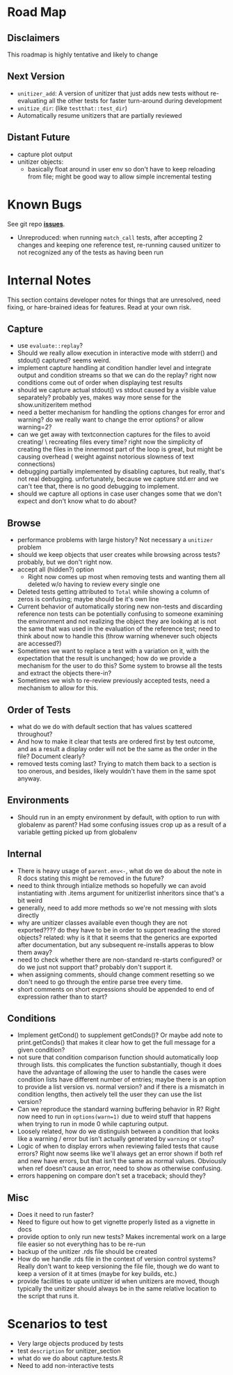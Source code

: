 # Road Map

## Disclaimers

This roadmap is highly tentative and likely to change

## Next Version

* `unitizer_add`: A version of unitizer that just adds new tests without 
  re-evaluating all the other tests for faster turn-around during development
* `unitize_dir`: (like `testthat::test_dir`)
* Automatically resume unitizers that are partially reviewed

## Distant Future

* capture plot output
* unitizer objects:
  * basically float around in user env so don't have to keep reloading from
    file; might be good way to allow simple incremental testing

# Known Bugs

See git repo **[issues](https://github.com/brodieG/unitizer/issues)**.

* Unreproduced: when running `match_call` tests, after accepting 2 changes and 
  keeping one reference test, re-running caused unitizer to not recognized any of 
  the tests as having been run

# Internal Notes

This section contains developer notes for things that are unresolved, need
fixing, or hare-brained ideas for features.  Read at your own risk.

## Capture

* use `evaluate::replay`?
* Should we really allow execution in interactive mode with stderr() and 
  stdout() captured?  seems weird.
* implement capture handling at condition handler level and integrate output 
  and condition streams so that we can do the replay? right now conditions come
  out of order when displaying test results
* should we capture actual stdout() vs stdout caused by a visible
  value separately?  probably yes, makes way more sense for the
  show.unitizeritem method 
* need a better mechanism for handling the options changes for error and 
  warning?  do we really want to change the error options? or allow warning=2? 
* can we get away with textconnection captures for the files to avoid creating/
  \ recreating files every time?  right now the simplicity of creating the files 
  in the innermost part of the loop is great, but might be causing overhead (
  weight against notorious slowness of text connections)
* debugging partially implemented by disabling captures, but really,
  that's not real debugging.  unfortunately, because we capture std.err
  and we can't tee that, there is no good debugging to implement.
* should we capture all options in case user changes some that we don't expect
  and don't know what to do about?

## Browse

* performance problems with large history?  Not necessary a `unitizer` problem
* should we keep objects that user creates while browsing across tests?  
  probably, but we don't right now.
* accept all (hidden?) option
  * Right now comes up most when removing tests and wanting them all deleted
    w/o having to review every single one
* Deleted tests getting attributed to `Total` while showing a column of zeros is
  confusing; maybe should be it's own line
* Current behavior of automatically storing new non-tests and discarding 
  reference non tests can be potentially confusing to someone examining the
  environment and not realizing the object they are looking at is not the same
  that was used in the evaluation of the reference test; need to think about
  now to handle this (throw warning whenever such objects are accessed?)
* Sometimes we want to replace a test with a variation on it, with the expectation
  that the result is unchanged; how do we provide a mechanism for the user to
  do this?  Some system to browse all the tests and extract the objects there-in?
* Sometimes we wish to re-review previously accepted tests, need a mechanism to
  allow for this.


## Order of Tests

* what do we do with default section that has values scattered throughout?
* And how to make it clear that tests are ordered first by test outcome, and as
  a result a display order will not be the same as the order in the file?
  Document clearly?
* removed tests coming last?  Trying to match them back to a section is too
  onerous, and besides, likely wouldn't have them in the same spot anyway.

## Environments

* Should run in an empty environment by default, with option to run with 
  globalenv as parent?  Had some confusing issues crop up as a result of a 
  variable getting picked up from globalenv

## Internal

* There is heavy usage of `parent.env<-`, what do we do about the note in R docs
  stating this might be removed in the future?
* need to think through intialize methods so hopefully we can avoid instantiating
  with .items argument for unitizerlist inheritors since that's a bit weird 
* generally, need to add more methods so we're not messing with slots
  directly
* why are unitizer classes available even though they are not exported????
  do they have to be in order to support reading the stored objects?
  related: why is it that it seems that the generics are exported
  after documentation, but any subsequent re-installs apperas to blow them
  away?
* need to check whether there are non-standard re-starts configured?
  or do we just not support that? probably don't support it.
* when assigning comments, should change comment resetting so we don't
  need to go through the entire parse tree every time.
* short comments on short expressions should be appended to end of
  expression rather than to start?

## Conditions

* Implement getCond() to supplement getConds()?  Or maybe add note to 
  print.getConds() that makes it clear how to get the full message for a given
  condition?
* not sure that condition comparison function should automatically loop
  through lists. this complicates the function substantially, though it
  does have the advantage of allowing the user to handle the cases were
  condition lists have different number of entries; maybe there is an option
  to provide a list version vs. normal version? and if there is a mismatch
  in condition lengths, then actively tell the user they can use the
  list version?
* Can we reproduce the standard warning buffering behavior in R?  Right now 
  need to run in `options(warn=1)` due to weird stuff that happens when trying
  to run in mode 0 while capturing output.
* Loosely related, how do we distinguish between a condition that looks like a
  warning / error but isn't actually generated by `warning` or `stop`?
* Logic of when to display errors when reviewing failed tests that cause errors?
  Right now seems like we'll always get an error shown if both ref and new have
  errors, but that isn't the same as normal values.  Obviously when ref doesn't
  cause an error, need to show as otherwise confusing.
* errors happening on compare don't set a traceback; should they?

## Misc

* Does it need to run faster?
* Need to figure out how to get vignette properly listed as a vignette in docs
* provide option to only run new tests?  Makes incremental work on a large
  file easier so not everything has to be re-run
* backup of the unitizer .rds file should be created
* How do we handle .rds file in the context of version control systems?  Really
  don't want to keep versioning the file file, though we do want to keep a
  version of it at times (maybe for key builds, etc.)
* provide facilities to upate unitizer id when unitizers are moved, though
  typically the unitizer should always be in the same relative location
  to the script that runs it.

# Scenarios to test

* Very large objects produced by tests
* test `description` for unitizer_section
* what do we do about capture.tests.R
* Need to add non-interactive tests
